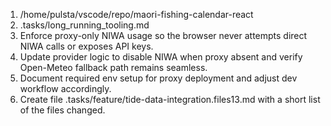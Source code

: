 1. /home/pulsta/vscode/repo/maori-fishing-calendar-react
2. .tasks/long_running_tooling.md
3. Enforce proxy-only NIWA usage so the browser never attempts direct NIWA calls or exposes API keys.
4. Update provider logic to disable NIWA when proxy absent and verify Open-Meteo fallback path remains seamless.
5. Document required env setup for proxy deployment and adjust dev workflow accordingly.
6. Create file .tasks/feature/tide-data-integration.files13.md with a short list of the files changed.
